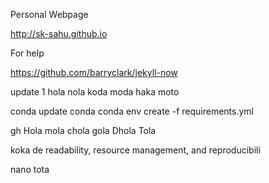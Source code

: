 Personal Webpage

http://sk-sahu.github.io

For help

https://github.com/barryclark/jekyll-now

update 1
hola nola 
koda moda
haka moto

conda update conda
conda env create -f requirements.yml

gh
Hola mola chola
gola
Dhola
Tola

koka
de readability, resource management, and reproducibili

nano
tota
